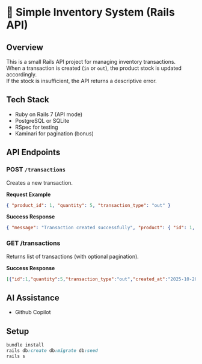 # 🧾 Simple Inventory System (Rails API)

## Overview
This is a small Rails API project for managing inventory transactions.  
When a transaction is created (`in` or `out`), the product stock is updated accordingly.  
If the stock is insufficient, the API returns a descriptive error.

## Tech Stack
- Ruby on Rails 7 (API mode)
- PostgreSQL or SQLite
- RSpec for testing
- Kaminari for pagination (bonus)

## API Endpoints

### POST `/transactions`
Creates a new transaction.

**Request Example**
```json
{ "product_id": 1, "quantity": 5, "transaction_type": "out" }
```

**Success Response**
```json
{ "message": "Transaction created successfully", "product": { "id": 1, "name": "Apple", "stock": 15 } }
```


### GET /transactions
Returns list of transactions (with optional pagination).

**Success Response**
```json
[{"id":1,"quantity":5,"transaction_type":"out","created_at":"2025-10-20T05:09:43.058Z","product":{"id":1,"name":"Apple"}}]
```

## AI Assistance
* Github Copilot

## Setup
```ruby
bundle install
rails db:create db:migrate db:seed
rails s
```
